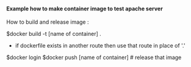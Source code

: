 #### Example how to make container image to test apache server


How to build and release image :

$docker build -t [name of container] .

- if dockerfile exists in another route then use that route in place of '.'

$docker login
$docker push [name of container] # release that image

